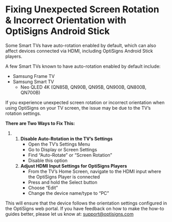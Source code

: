 # Fixing Unexpected Screen Rotation & Incorrect Orientation with OptiSigns Android Stick

Some Smart TVs have auto-rotation enabled by default, which can also affect devices connected via HDMI, including OptiSigns Android Stick players.

A few Smart TVs known to have auto-rotation enabled by default include:

* Samsung Frame TV
* Samsung Smart TV
  + Neo QLED 4K (QN85B, QN90B, QN95B, QN900B, QN800B, QN700B)

If you experience unexpected screen rotation or incorrect orientation when using OptiSigns on your TV screen, the issue may be due to the TV’s rotation settings.

**There are Two Ways to Fix This:**

1. 1. **Disable Auto-Rotation in the TV’s Settings**  
      * Open the TV’s Settings Menu
      * Go to Display or Screen Settings
      * Find “Auto-Rotate” or “Screen Rotation”
      * Disable this option
   2. **Adjust HDMI Input Settings for OptiSigns Players**
      * From the TV’s Home Screen, navigate to the HDMI input where the OptiSigns Player is connected
      * Press and hold the Select button
      * Choose “Edit”
      * Change the device name/type to “PC”



This will ensure that the device follows the orientation settings configured in the OptiSigns web portal. If you have feedback on how to make the how-to guides better, please let us know at: [support@optisigns.com](mailto:support@optisigns.com)